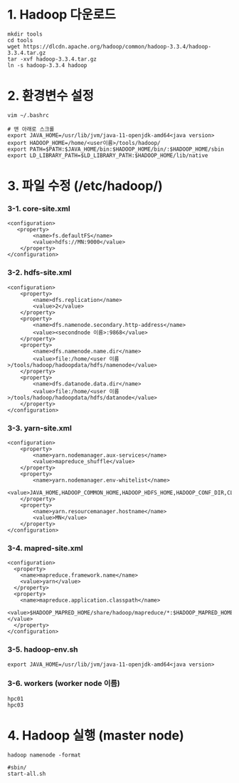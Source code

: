 # 1. Hadoop 다운로드

    mkdir tools
    cd tools
    wget https://dlcdn.apache.org/hadoop/common/hadoop-3.3.4/hadoop-3.3.4.tar.gz
    tar -xvf hadoop-3.3.4.tar.gz
    ln -s hadoop-3.3.4 hadoop

# 2. 환경변수 설정

    vim ~/.bashrc

    # 맨 아래로 스크롤
    export JAVA_HOME=/usr/lib/jvm/java-11-openjdk-amd64<java version>
    export HADOOP_HOME=/home/<user이름>/tools/hadoop/
    export PATH=$PATH:$JAVA_HOME/bin:$HADOOP_HOME/bin/:$HADOOP_HOME/sbin
    export LD_LIBRARY_PATH=$LD_LIBRARY_PATH:$HADOOP_HOME/lib/native

# 3. 파일 수정 (/etc/hadoop/)
### 3-1. core-site.xml

    <configuration>
       <property>
            <name>fs.defaultFS</name>
            <value>hdfs://MN:9000</value>
        </property>
    </configuration>

### 3-2. hdfs-site.xml

    <configuration>
        <property>
            <name>dfs.replication</name>
            <value>2</value>
        </property>
        <property>
            <name>dfs.namenode.secondary.http-address</name>
            <value><secondnode 이름>:9868</value>
        </property>
        <property>
            <name>dfs.namenode.name.dir</name>
            <value>file:/home/<user 이름>/tools/hadoop/hadoopdata/hdfs/namenode</value>
        </property>
        <property>
            <name>dfs.datanode.data.dir</name>
            <value>file:/home/<user 이름>/tools/hadoop/hadoopdata/hdfs/datanode</value>
        </property>
    </configuration>

### 3-3. yarn-site.xml

    <configuration>    
        <property>
            <name>yarn.nodemanager.aux-services</name>
            <value>mapreduce_shuffle</value>
        </property>
        <property>
            <name>yarn.nodemanager.env-whitelist</name>
            <value>JAVA_HOME,HADOOP_COMMON_HOME,HADOOP_HDFS_HOME,HADOOP_CONF_DIR,CLASSPATH_PREPEND_DISTCACHE,HADOOP_YARN_HOME,HADOOP_HOME,PATH,LANG,TZ,HADOOP_MAPRED_HOME</value>
        </property>
        <property>
            <name>yarn.resourcemanager.hostname</name>
            <value>MN</value>
        </property>
    </configuration>

### 3-4. mapred-site.xml

    <configuration>
      <property>
        <name>mapreduce.framework.name</name>
        <value>yarn</value>
      </property>
      <property>
        <name>mapreduce.application.classpath</name>
        <value>$HADOOP_MAPRED_HOME/share/hadoop/mapreduce/*:$HADOOP_MAPRED_HOME/share/hadoop/mapreduce/lib/*</value>
      </property>
    </configuration>


### 3-5. hadoop-env.sh

    export JAVA_HOME=/usr/lib/jvm/java-11-openjdk-amd64<java version>

### 3-6. workers (worker node 이름)

    hpc01
    hpc03

# 4. Hadoop 실행 (master node)

    hadoop namenode -format
    
    #sbin/
    start-all.sh
